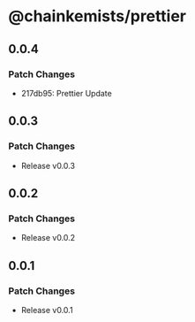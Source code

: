 # @chainkemists/prettier

## 0.0.4

### Patch Changes

- 217db95: Prettier Update

## 0.0.3

### Patch Changes

- Release v0.0.3

## 0.0.2

### Patch Changes

- Release v0.0.2

## 0.0.1

### Patch Changes

- Release v0.0.1

